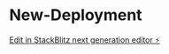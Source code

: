 # New-Deployment

[Edit in StackBlitz next generation editor ⚡️](https://stackblitz.com/~/github.com/Mercrowncode/New-Deployment)